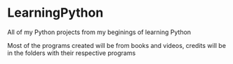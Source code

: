 # LearningPython
All of my Python projects from my beginings of learning Python

Most of the programs created will be from books and videos, credits will be in the folders with their respective programs
